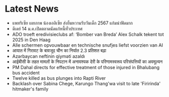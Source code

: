 # Latest News
-  แพทริเซีย เผยภาพ น้องเอลิเซีย ส่งยิ้มหวานรับวันเด็ก 2567 แก้มน่าฟัดมาก
-  ดีเดย์ 14 ม.ค.เปิดตลาดนัดแก้หนี้ทั่วประเทศ
-  ADO troeft eredivisieclubs af: ‘Bomber van Breda’ Alex Schalk tekent tot 2025 in Den Haag
-  Alle schermen opvouwbaar en technische snufjes liefst voorzien van AI
-  आयात में गिरावट के बावजूद चीन का निर्यात 2.3 प्रतिशत बढ़ा
-  Azərbaycan neftinin qiyməti azaldı
-  आईबीसी के तहत मामलों के निपटान में अनावश्यक देरी के परिणामस्वरूप परिसंपत्तियों का अवमूल्यन
-  PM Dahal directs for effective treatment of those injured in Bhalubang bus accident
-  Twelve killed as bus plunges into Rapti River
-  Backlash over Sabina Chege, Karungo Thang'wa visit to late 'Firirinda' hitmaker's family
